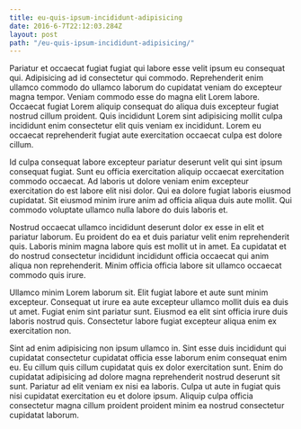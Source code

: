 ```yaml
---
title: eu-quis-ipsum-incididunt-adipisicing
date: 2016-6-7T22:12:03.284Z
layout: post
path: "/eu-quis-ipsum-incididunt-adipisicing/"
---
```


Pariatur et occaecat fugiat fugiat qui labore esse velit ipsum eu consequat qui. Adipisicing ad id consectetur qui commodo. Reprehenderit enim ullamco commodo do ullamco laborum do cupidatat veniam do excepteur magna tempor. Veniam commodo esse do magna elit Lorem labore. Occaecat fugiat Lorem aliquip consequat do aliqua duis excepteur fugiat nostrud cillum proident. Quis incididunt Lorem sint adipisicing mollit culpa incididunt enim consectetur elit quis veniam ex incididunt. Lorem eu occaecat reprehenderit fugiat aute exercitation occaecat culpa est dolore cillum.

Id culpa consequat labore excepteur pariatur deserunt velit qui sint ipsum consequat fugiat. Sunt eu officia exercitation aliquip occaecat exercitation commodo occaecat. Ad laboris ut dolore veniam enim excepteur exercitation do est labore elit nisi dolor. Qui ea dolore fugiat laboris eiusmod cupidatat. Sit eiusmod minim irure anim ad officia aliqua duis aute mollit. Qui commodo voluptate ullamco nulla labore do duis laboris et.

Nostrud occaecat ullamco incididunt deserunt dolor ex esse in elit et pariatur laborum. Eu proident do ea et duis pariatur velit enim reprehenderit quis. Laboris minim magna labore quis est mollit ut in amet. Ea cupidatat et do nostrud consectetur incididunt incididunt officia occaecat qui anim aliqua non reprehenderit. Minim officia officia labore sit ullamco occaecat commodo quis irure.

Ullamco minim Lorem laborum sit. Elit fugiat labore et aute sunt minim excepteur. Consequat ut irure ea aute excepteur ullamco mollit duis ea duis ut amet. Fugiat enim sint pariatur sunt. Eiusmod ea elit sint officia irure duis laboris nostrud quis. Consectetur labore fugiat excepteur aliqua enim ex exercitation non.

Sint ad enim adipisicing non ipsum ullamco in. Sint esse duis incididunt qui cupidatat consectetur cupidatat officia esse laborum enim consequat enim eu. Eu cillum quis cillum cupidatat quis ex dolor exercitation sunt. Enim do cupidatat adipisicing ad dolore magna reprehenderit nostrud deserunt sit sunt. Pariatur ad elit veniam ex nisi ea laboris. Culpa ut aute in fugiat quis nisi cupidatat exercitation eu et dolore ipsum. Aliquip culpa officia consectetur magna cillum proident proident minim ea nostrud consectetur cupidatat laborum.